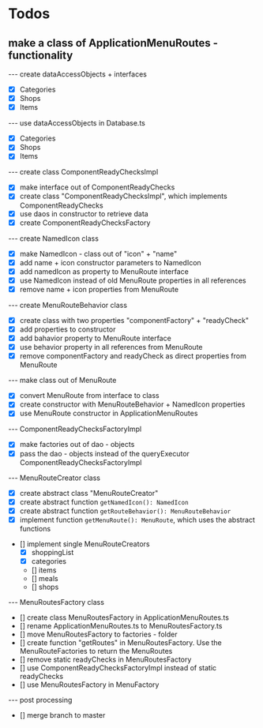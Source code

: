 # Todos
## make a class of ApplicationMenuRoutes - functionality
--- create dataAccessObjects + interfaces
- [x] Categories
- [x] Shops
- [x] Items

--- use dataAccessObjects in Database.ts
- [x] Categories
- [x] Shops
- [x] Items

--- create class ComponentReadyChecksImpl
- [x] make interface out of ComponentReadyChecks
- [x] create class "ComponentReadyChecksImpl", which implements ComponentReadyChecks
- [x] use daos in constructor to retrieve data
- [x] create ComponentReadyChecksFactory

--- create NamedIcon class
- [x] make NamedIcon - class out of "icon" + "name"
- [x] add name + icon constructor parameters to NamedIcon
- [x] add namedIcon as property to MenuRoute interface
- [x] use NamedIcon instead of old MenuRoute properties in all references
- [x] remove name + icon properties from MenuRoute

--- create MenuRouteBehavior class
- [x] create class with two properties "componentFactory" + "readyCheck"
- [x] add properties to constructor
- [x] add bahavior property to MenuRoute interface
- [x] use behavior property in all references from MenuRoute
- [x] remove componentFactory and readyCheck as direct properties from MenuRoute

--- make class out of MenuRoute
- [x] convert MenuRoute from interface to class
- [x] create constructor with MenuRouteBehavior + NamedIcon properties
- [x] use MenuRoute constructor in ApplicationMenuRoutes

--- ComponentReadyChecksFactoryImpl
- [x] make factories out of dao - objects
- [x] pass the dao - objects instead of the queryExecutor ComponentReadyChecksFactoryImpl

--- MenuRouteCreator class
- [x] create abstract class "MenuRouteCreator"
- [x] create abstract function `getNamedIcon(): NamedIcon`
- [x] create abstract function `getRouteBehavior(): MenuRouteBehavior`
- [x] implement function `getMenuRoute(): MenuRoute`, which uses the abstract functions
- [] implement single MenuRouteCreators
    - [x] shoppingList
    - [x] categories
    - [] items
    - [] meals
    - [] shops

--- MenuRoutesFactory class
- [] create class MenuRoutesFactory in ApplicationMenuRoutes.ts
- [] rename ApplicationMenuRoutes.ts to MenuRoutesFactory.ts
- [] move MenuRoutesFactory to factories - folder
- [] create function "getRoutes" in MenuRoutesFactory. Use the MenuRouteFactories to return the MenuRoutes
- [] remove static readyChecks in MenuRoutesFactory
- [] use ComponentReadyChecksFactoryImpl instead of static readyChecks
- [] use MenuRoutesFactory in MenuFactory

--- post processing
- [] merge branch to master
